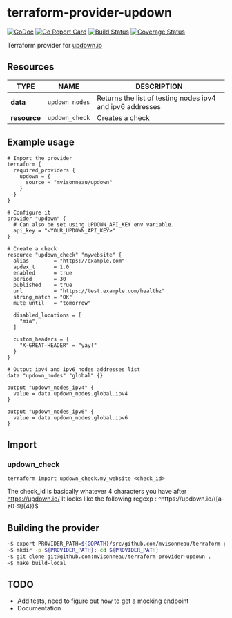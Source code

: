 # terraform-provider-updown

[![GoDoc](https://godoc.org/github.com/mvisonneau/terraform-provider-updown?status.svg)](https://godoc.org/github.com/mvisonneau/terraform-provider-updown/app)
[![Go Report Card](https://goreportcard.com/badge/github.com/mvisonneau/terraform-provider-updown)](https://goreportcard.com/report/github.com/mvisonneau/terraform-provider-updown)
[![Build Status](https://cloud.drone.io/api/badges/mvisonneau/terraform-provider-updown/status.svg)](https://cloud.drone.io/mvisonneau/terraform-provider-updown)
[![Coverage Status](https://coveralls.io/repos/github/mvisonneau/terraform-provider-updown/badge.svg?branch=main)](https://coveralls.io/github/mvisonneau/terraform-provider-updown?branch=main)

Terraform provider for [updown.io](https://updown.io)

## Resources

| TYPE | NAME | DESCRIPTION |
|---|---|---|
| **data** |`updown_nodes`| Returns the list of testing nodes ipv4 and ipv6 addresses |
| **resource** |`updown_check`| Creates a check |

## Example usage

```hcl
# Import the provider
terraform {
  required_providers {
    updown = {
      source = "mvisonneau/updown"
    }
  }
}

# Configure it
provider "updown" {
  # Can also be set using UPDOWN_API_KEY env variable.
  api_key = "<YOUR_UPDOWN_API_KEY>"
}

# Create a check
resource "updown_check" "mywebsite" {
  alias        = "https://example.com"
  apdex_t      = 1.0
  enabled      = true
  period       = 30
  published    = true
  url          = "https://test.example.com/healthz"
  string_match = "OK"
  mute_until   = "tomorrow"

  disabled_locations = [
    "mia",
  ]

  custom_headers = {
    "X-GREAT-HEADER" = "yay!"
  }
}

# Output ipv4 and ipv6 nodes addresses list
data "updown_nodes" "global" {}

output "updown_nodes_ipv4" {
  value = data.updown_nodes.global.ipv4
}

output "updown_nodes_ipv6" {
  value = data.updown_nodes.global.ipv6
}
```

## Import

### updown_check

```
terraform import updown_check.my_website <check_id>
```

The check_id is basically whatever 4 characters you have after https://updown.io/
It looks like the following regexp : ^https:\/\/updown.io\/([a-z0-9]{4})$

## Building the provider

```bash
~$ export PROVIDER_PATH=${GOPATH}/src/github.com/mvisonneau/terraform-provider-updown
~$ mkdir -p ${PROVIDER_PATH}; cd ${PROVIDER_PATH}
~$ git clone git@github.com:mvisonneau/terraform-provider-updown .
~$ make build-local
```

## TODO

- Add tests, need to figure out how to get a mocking endpoint
- Documentation
